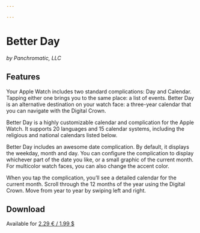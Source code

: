 ```yaml
---

---
```


# Better Day

_by Panchromatic, LLC_

## Features

Your Apple Watch includes two standard complications: Day and Calendar. Tapping either one brings you to the same place: a list of events. Better Day is an alternative destination on your watch face: a three-year calendar that you can navigate with the Digital Crown.


Better Day is a highly customizable calendar and complication for the Apple Watch. It supports 20 languages and 15 calendar systems, including the religious and national calendars listed below.


Better Day includes an awesome date complication. By default, it displays the weekday, month and day. You can configure the complication to display whichever part of the date you like, or a small graphic of the current month. For multicolor watch faces, you can also change the accent color.


When you tap the complication, you’ll see a detailed calendar for the current month. Scroll through the 12 months of the year using the Digital Crown. Move from year to year by swiping left and right.


## Download
Available for [2.29 € / 1.99 $](https://apps.apple.com/app/better-day-a-complication/id1052023515)
